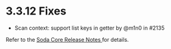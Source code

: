 # 3.3.12 Fixes

* Scan context: support list keys in getter by @m1n0 in #2135

Refer to the [Soda Core Release Notes ](https://github.com/sodadata/soda-core/releases)for details.
